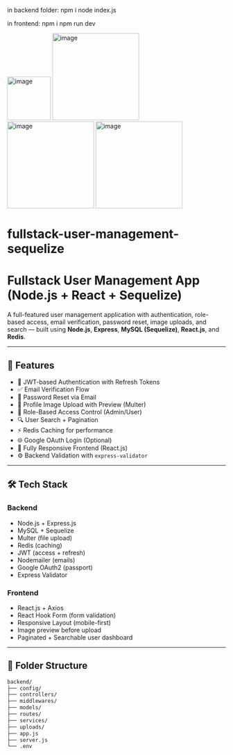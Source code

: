 in backend folder: 
npm i 
node index.js

in frontend:
npm i 
npm run dev


<img width="100"  alt="image" src="https://github.com/user-attachments/assets/b800f1e3-29f6-437d-b40d-077e1ca46dcf" />
<img width="200" alt="image" src="https://github.com/user-attachments/assets/8910b9ce-26b6-436e-99fc-0f439d133f00" />
<img width="200" alt="image" src="https://github.com/user-attachments/assets/514934f7-db33-4dab-b6ad-fd614dc0bdea" />
<img width="200" alt="image" src="https://github.com/user-attachments/assets/48efaf76-d079-40f0-970f-f8ba9182d810" />

# fullstack-user-management-sequelize
# Fullstack User Management App (Node.js + React + Sequelize)

A full-featured user management application with authentication, role-based access, email verification, password reset, image uploads, and search — built using **Node.js**, **Express**, **MySQL (Sequelize)**, **React.js**, and **Redis**.

---

## 🚀 Features

- 🔐 JWT-based Authentication with Refresh Tokens
- ✅ Email Verification Flow
- 🔁 Password Reset via Email
- 📸 Profile Image Upload with Preview (Multer)
- 👥 Role-Based Access Control (Admin/User)
- 🔍 User Search + Pagination
- ⚡ Redis Caching for performance
- 🌐 Google OAuth Login (Optional)
- 📱 Fully Responsive Frontend (React.js)
- ⚙️ Backend Validation with `express-validator`

---

## 🛠️ Tech Stack

### Backend
- Node.js + Express.js
- MySQL + Sequelize
- Multer (file upload)
- Redis (caching)
- JWT (access + refresh)
- Nodemailer (emails)
- Google OAuth2 (passport)
- Express Validator

### Frontend
- React.js + Axios
- React Hook Form (form validation)
- Responsive Layout (mobile-first)
- Image preview before upload
- Paginated + Searchable user dashboard

---

## 📁 Folder Structure

```bash
backend/
├── config/
├── controllers/
├── middlewares/
├── models/
├── routes/
├── services/
├── uploads/
├── app.js
├── server.js
└── .env

